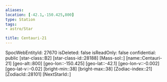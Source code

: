 ```yaml
---
aliases: 
location: [-42.1,-150.425,800]
type: Station
tags:
- astro/Star

title: Centauri-21
---
```

SpocWebEntityId: 27670
isDeleted: false
isReadOnly: false
confidential: public
[star-class::B2]
[star-class-id::28188]
[Mass-sol::]
[name::Centauri-21]
[geo-alt::800]
[geo-lon::-150.425]
[geo-lat::-42.1]
[geo-lon-v::-0.002]
[geo-lat-v::-0.02]
[bright-min::38]
[bright-max::38]
[Zodiac-index::21]
[ZodiacId::28101]
[NextStarId::]



